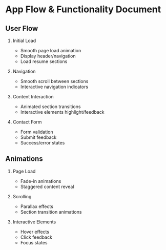 # App Flow & Functionality Document

## User Flow
1. Initial Load
   - Smooth page load animation
   - Display header/navigation
   - Load resume sections

2. Navigation
   - Smooth scroll between sections
   - Interactive navigation indicators

3. Content Interaction
   - Animated section transitions
   - Interactive elements highlight/feedback

4. Contact Form
   - Form validation
   - Submit feedback
   - Success/error states

## Animations
1. Page Load
   - Fade-in animations
   - Staggered content reveal

2. Scrolling
   - Parallax effects
   - Section transition animations

3. Interactive Elements
   - Hover effects
   - Click feedback
   - Focus states 